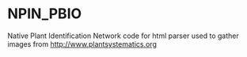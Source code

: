 # NPIN_PBIO
Native Plant Identification Network code for html parser used to gather images from http://www.plantsystematics.org
